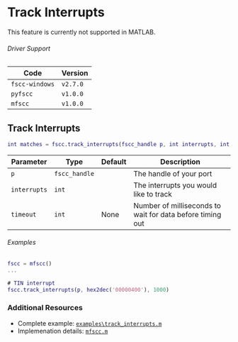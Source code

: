 # Track Interrupts
This feature is currently not supported in MATLAB.

###### Driver Support
| Code           | Version
| -------------- | --------
| `fscc-windows` | `v2.7.0` 
| `pyfscc`       | `v1.0.0`
| `mfscc`        | `v1.0.0`


## Track Interrupts
```MATLAB
int matches = fscc.track_interrupts(fscc_handle p, int interrupts, int timeout):
```

| Parameter    | Type          | Default | Description
| ------------ | ------------- | ------- | ---------------------------------------------------------
| `p`          | `fscc_handle` |         | The handle of your port
| `interrupts` | `int`         |         | The interrupts you would like to track
| `timeout`    | `int`         | None    | Number of milliseconds to wait for data before timing out


###### Examples
```MATLAB
fscc = mfscc()
...

# TIN interrupt
fscc.track_interrupts(p, hex2dec('00000400'), 1000)
```


### Additional Resources
- Complete example: [`examples\track_interrupts.m`](https://github.com/commtech/mfscc/blob/master/examples/track_interrupts.m)
- Implemenation details: [`mfscc.m`](https://github.com/commtech/mfscc/blob/master/mfscc.m)
